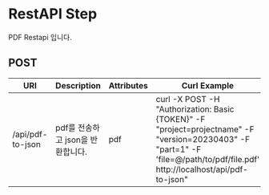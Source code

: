 # RestAPI Step

PDF Restapi 입니다.

## POST

| URI | Description | Attributes | Curl Example |
| --- | --- | --- | --- |
| /api/pdf-to-json | pdf를 전송하고 json을 반환합니다. | pdf | curl -X POST  -H "Authorization: Basic {TOKEN}" -F "project=projectname" -F "version=20230403" -F "part=1" -F 'file=@/path/to/pdf/file.pdf' http://localhost/api/pdf-to-json"
